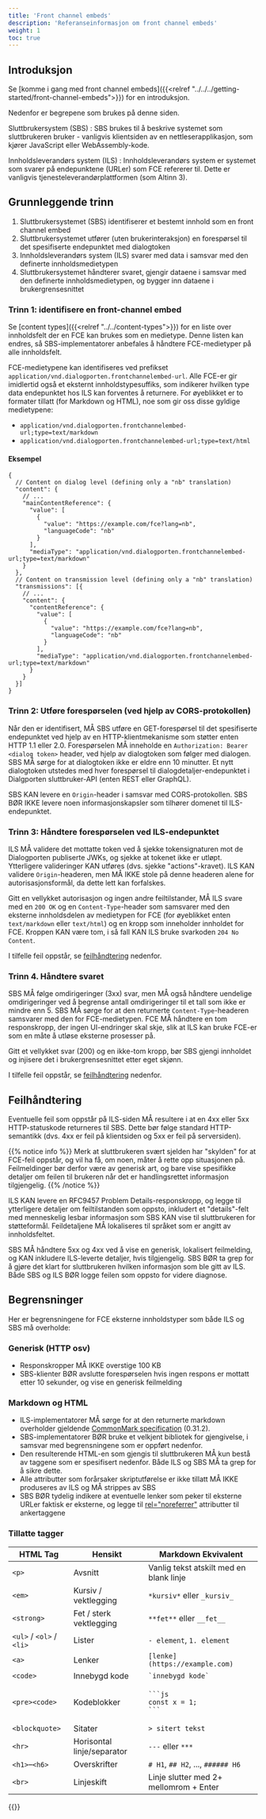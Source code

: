 ```yaml
---
title: 'Front channel embeds'
description: 'Referanseinformasjon om front channel embeds'
weight: 1
toc: true
---
```


## Introduksjon

Se [komme i gang med front channel embeds]({{<relref "../../../getting-started/front-channel-embeds">}}) for en introduksjon.

Nedenfor er begrepene som brukes på denne siden.

Sluttbrukersystem (SBS)
: SBS brukes til å beskrive systemet som sluttbrukeren bruker - vanligvis klientsiden av en nettleserapplikasjon, som kjører JavaScript eller WebAssembly-kode.

Innholdsleverandørs system (ILS)
: Innholdsleverandørs system er systemet som svarer på endepunktene (URLer) som FCE refererer til. Dette er vanligvis tjenesteleverandørplattformen (som Altinn 3).

## Grunnleggende trinn

1. Sluttbrukersystemet (SBS) identifiserer et bestemt innhold som en front channel embed
2. Sluttbrukersystemet utfører (uten brukerinteraksjon) en forespørsel til det spesifiserte endepunktet med dialogtoken
3. Innholdsleverandørs system (ILS) svarer med data i samsvar med den definerte innholdsmedietypen
4. Sluttbrukersystemet håndterer svaret, gjengir dataene i samsvar med den definerte innholdsmedietypen, og bygger inn dataene i brukergrensesnittet

### Trinn 1: identifisere en front-channel embed

Se [content types]({{<relref "../../content-types">}}) for en liste over innholdsfelt der en FCE kan brukes som en medietype. Denne listen kan endres, så SBS-implementatorer anbefales å håndtere FCE-medietyper på alle innholdsfelt.

FCE-medietypene kan identifiseres ved prefikset `application/vnd.dialogporten.frontchannelembed-url`. Alle FCE-er gir imidlertid også et eksternt innholdstypesuffiks, som indikerer hvilken type data endepunktet hos ILS kan forventes å returnere. For øyeblikket er to formater tillatt (for Markdown og HTML), noe som gir oss disse gyldige medietypene:

* `application/vnd.dialogporten.frontchannelembed-url;type=text/markdown`
* `application/vnd.dialogporten.frontchannelembed-url;type=text/html`

#### Eksempel

```jsonc
{
  // Content on dialog level (defining only a "nb" translation)
  "content": {
    // ...
    "mainContentReference": {
      "value": [
        {
          "value": "https://example.com/fce?lang=nb",
          "languageCode": "nb"
        }
      ],
      "mediaType": "application/vnd.dialogporten.frontchannelembed-url;type=text/markdown"
    }
  },
  // Content on transmission level (defining only a "nb" translation)
  "transmissions": [{
    // ...
    "content": {
      "contentReference": {
        "value": [
          {
            "value": "https://example.com/fce?lang=nb",
            "languageCode": "nb"
          }
        ],
        "mediaType": "application/vnd.dialogporten.frontchannelembed-url;type=text/markdown"
      }
    }
  }]
}
```


### Trinn 2: Utføre forespørselen (ved hjelp av CORS-protokollen)

Når den er identifisert, MÅ SBS utføre en GET-forespørsel til det spesifiserte endepunktet ved hjelp av en HTTP-klientmekanisme som støtter enten HTTP 1.1 eller 2.0. Forespørselen MÅ inneholde en `Authorization: Bearer <dialog token>` header, ved hjelp av dialogtoken som følger med dialogen. SBS MÅ sørge for at dialogtoken ikke er eldre enn 10 minutter. Et nytt dialogtoken utstedes med hver forespørsel til dialogdetaljer-endepunktet i Dialgporten sluttbruker-API (enten REST eller GraphQL).

SBS KAN levere en `Origin`-header i samsvar med CORS-protokollen. SBS BØR IKKE levere noen informasjonskapsler som tilhører domenet til ILS-endepunktet.

### Trinn 3: Håndtere forespørselen ved ILS-endepunktet

ILS MÅ validere det mottatte token ved å sjekke tokensignaturen mot de Dialogporten publiserte JWKs, og sjekke at tokenet ikke er utløpt. Ytterligere valideringer KAN utføres (dvs. sjekke "actions"-kravet). ILS KAN validere `Origin`-headeren, men MÅ IKKE stole på denne headeren alene for autorisasjonsformål, da dette lett kan forfalskes.

Gitt en vellykket autorisasjon og ingen andre feiltilstander, MÅ ILS svare med en `200 OK` og en `Content-Type`-header som samsvarer med den eksterne innholdsdelen av medietypen for FCE (for øyeblikket enten `text/markdown` eller `text/html`) og en kropp som inneholder innholdet for FCE. Kroppen KAN være tom, i så fall KAN ILS bruke svarkoden `204 No Content`.

I tilfelle feil oppstår, se [feilhåndtering](#error-handling) nedenfor.

### Trinn 4. Håndtere svaret

SBS MÅ følge omdirigeringer (3xx) svar, men MÅ også håndtere uendelige omdirigeringer ved å begrense antall omdirigeringer til et tall som ikke er mindre enn 5. SBS MÅ sørge for at den returnerte `Content-Type`-headeren samsvarer med den for FCE-medietypen. FCE MÅ håndtere en tom responskropp, der ingen UI-endringer skal skje, slik at ILS kan bruke FCE-er som en måte å utløse eksterne prosesser på.

Gitt et vellykket svar (200) og en ikke-tom kropp, bør SBS gjengi innholdet og injisere det i brukergrensesnittet etter eget skjønn.

I tilfelle feil oppstår, se [feilhåndtering](#error-handling) nedenfor.

## Feilhåndtering

Eventuelle feil som oppstår på ILS-siden MÅ resultere i at en 4xx eller 5xx HTTP-statuskode returneres til SBS. Dette bør følge standard HTTP-semantikk (dvs. 4xx er feil på klientsiden og 5xx er feil på serversiden).

{{% notice info %}}
Merk at sluttbrukeren svært sjelden har "skylden" for at FCE-feil oppstår, og vil ha få, om noen, måter å rette opp situasjonen på. Feilmeldinger bør derfor være av generisk art, og bare vise spesifikke detaljer om feilen til brukeren når det er handlingsrettet informasjon tilgjengelig.
{{% /notice %}}

ILS KAN levere en RFC9457 Problem Details-responskropp, og legge til ytterligere detaljer om feiltilstanden som oppsto, inkludert et "details"-felt med menneskelig lesbar informasjon som SBS KAN vise til sluttbrukeren for støtteformål. Feildetaljene MÅ lokaliseres til språket som er angitt av innholdsfeltet.

SBS MÅ håndtere 5xx og 4xx ved å vise en generisk, lokalisert feilmelding, og KAN inkludere ILS-leverte detaljer, hvis tilgjengelig. SBS BØR ta grep for å gjøre det klart for sluttbrukeren hvilken informasjon som ble gitt av ILS. Både SBS og ILS BØR logge feilen som oppsto for videre diagnose.

## Begrensninger

Her er begrensningene for FCE eksterne innholdstyper som både ILS og SBS må overholde:

### Generisk (HTTP osv)

* Responskropper MÅ IKKE overstige 100 KB
* SBS-klienter BØR avslutte forespørselen hvis ingen respons er mottatt etter 10 sekunder, og vise en generisk feilmelding

### Markdown og HTML

* ILS-implementatorer MÅ sørge for at den returnerte markdown overholder gjeldende [CommonMark specification](https://commonmark.org/) (0.31.2).
* SBS-implementatorer BØR bruke et velkjent bibliotek for gjengivelse, i samsvar med begrensningene som er oppført nedenfor.
* Den resulterende HTML-en som gjengis til sluttbrukeren MÅ kun bestå av taggene som er spesifisert nedenfor. Både ILS og SBS MÅ ta grep for å sikre dette.
* Alle attributter som forårsaker skriptutførelse er ikke tillatt MÅ IKKE produseres av ILS og MÅ strippes av SBS
* SBS BØR tydelig indikere at eventuelle lenker som peker til eksterne URLer faktisk er eksterne, og legge til [rel="noreferrer"](https://developer.mozilla.org/en-US/docs/Web/HTML/Reference/Attributes/rel/noreferrer) attributter til ankertaggene


### Tillatte tagger
| HTML Tag         | Hensikt              | Markdown Ekvivalent                     |
| ------------------------ | --------------------------------- | ----------------------------------------------------------- |
| `<p>`          | Avsnitt            | Vanlig tekst atskilt med en blank linje            |
| `<em>`          | Kursiv / vektlegging         | `*kursiv*` eller `_kursiv_`                  |
| `<strong>`        | Fet / sterk vektlegging      | `**fet**` eller `__fet__`                  |
| `<ul>` / `<ol>` / `<li>` | Lister               | `- element`, `1. element`                     |
| `<a>`          | Lenker               | `[lenke](https://example.com)`                |
| `<code>`         | Innebygd kode            | `` `innebygd kode` ``                     |
| `<pre><code>`      | Kodeblokker            | <pre><code>\`\`\`js<br>const x = 1;<br>\`\`\`</code></pre> |
| `<blockquote>`      | Sitater            | `> sitert tekst`                       |
| `<hr>`          | Horisontal linje/separator     | `---` eller `***`                       |
| `<h1>`–`<h6>`      | Overskrifter             | `# H1`, `## H2`, ..., `###### H6`              |
| `<br>`          | Linjeskift            | Linje slutter med 2+ mellomrom + Enter              |

{{<children />}}